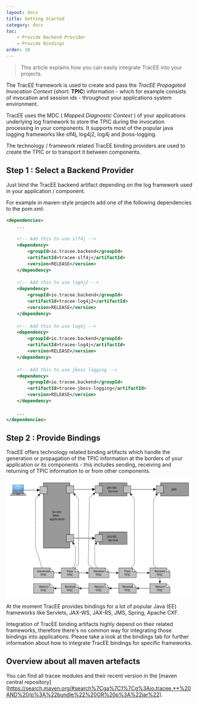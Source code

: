 ```yaml
---
layout: docs
title: Getting Started
category: docs
toc:
    - Provide Backend Provider
    - Provide Bindings
order: 10
---
```


> This article explains how you can easily integrate TracEE into your projects.

The TracEE framework is used to create and pass the _TracEE Propagated Invocation Context_ (short: __TPIC__) information - which for example consists of invocation and session ids - throughout your applications system environment. 

TracEE uses the MDC ( _Mapped Diagnostic Context_ ) of your applications underlying log framework to store the TPIC during the invocation processing in your components. It supports most of the popular java logging frameworks like slf4j, log4j2, log4j and jboss-logging.

The technology / framework related TracEE binding providers are used to create the TPIC or to transport it between components. 

## Step 1 : Select a Backend Provider

Just bind the TracEE backend artifact depending on the log framework used in your application / component.

For example in maven-style projects add one of the following dependencies to the pom.xml:

```xml
<dependencies>
    ...
    
    <!-- Add this to use slf4j -->
    <dependency>
        <groupId>io.tracee.backend</groupId>
        <artifactId>tracee-slf4j</artifactId>
        <version>RELEASE</version>
    </dependency>
    
    <!-- Add this to use log4j2 -->
    <dependency>
        <groupId>io.tracee.backend</groupId>
        <artifactId>tracee-log4j2</artifactId>
        <version>RELEASE</version>
    </dependency>
    
    <!-- Add this to use log4j -->
    <dependency>
        <groupId>io.tracee.backend</groupId>
        <artifactId>tracee-log4j</artifactId>
        <version>RELEASE</version>
    </dependency>
    
    <!-- Add this to use jboss logging -->
    <dependency>
        <groupId>io.tracee.backend</groupId>
        <artifactId>tracee-jboss-logging</artifactId>
        <version>RELEASE</version>
    </dependency>
        
    ...
</dependencies>
```

## Step 2 : Provide Bindings
TracEE offers technology related binding artifacts which handle the generation or propagation of the TPIC information at the borders of your application or its components - this includes sending, receiving and returning of TPIC information to or from other components.

<img src="/assets/img/docs/gettingStarted_tpic_propagation.svg" />

At the moment TracEE provides bindings for a lot of popular Java (EE) frameworks like Servlets, JAX-WS, JAX-RS, JMS, Spring, Apache CXF.

Integration of TracEE binding artifacts highly depend on their related frameworks, therefore there's no common way for integrating those bindings into applications.
Please take a look at the bindings tab for further information about how to integrate TracEE bindings for specific frameworks.

## Overview about all maven artefacts
<!--- todo: find a way to determine last project version -->
You can find all tracee modules and their recent version in the [maven central repository](https://search.maven.org/#search%7Cga%7C1%7Cg%3Aio.tracee.**%20AND%20(p%3A%22bundle%22%20OR%20p%3A%22jar%22).